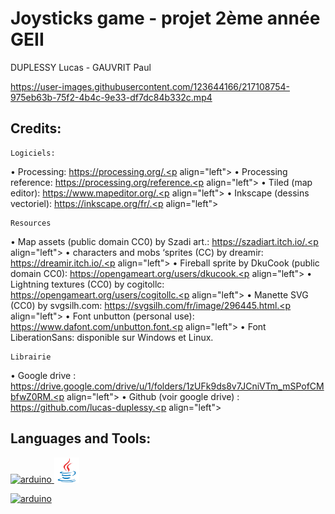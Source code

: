 # Joysticks game - projet 2ème année GEII
DUPLESSY Lucas - GAUVRIT Paul<p align="left"> 
    
https://user-images.githubusercontent.com/123644166/217108754-975eb63b-75f2-4b4c-9e33-df7dc84b332c.mp4
    
## Credits:
    
    Logiciels:
  •	Processing: https://processing.org/.<p align="left"> 
  •	Processing reference: https://processing.org/reference.<p align="left"> 
  •	Tiled (map editor): https://www.mapeditor.org/.<p align="left"> 
  •	Inkscape (dessins vectoriel): https://inkscape.org/fr/.<p align="left"> 

    Resources
  •	Map assets (public domain CC0) by Szadi art.: https://szadiart.itch.io/.<p align="left"> 
  •	characters and mobs ‘sprites (CC) by dreamir: https://dreamir.itch.io/.<p align="left"> 
  •	Fireball sprite by DkuCook (public domain CC0): https://opengameart.org/users/dkucook.<p align="left"> 
  •	Lightning textures (CC0) by cogitollc: https://opengameart.org/users/cogitollc.<p align="left"> 
  •	Manette SVG (CC0) by svgsilh.com: https://svgsilh.com/fr/image/296445.html.<p align="left"> 
  •	Font unbutton (personal use): https://www.dafont.com/unbutton.font.<p align="left"> 
  •	Font LiberationSans: disponible sur Windows et Linux.<p align="left"> 

    Librairie
  •	Google drive : https://drive.google.com/drive/u/1/folders/1zUFk9ds8v7JCniVTm_mSPofCMbfwZ0RM.<p align="left"> 
  •	Github (voir google drive) : https://github.com/lucas-duplessy.<p align="left"> 
      
## Languages and Tools:
<p align="left"> <a href="https://www.arduino.cc/" target="_blank" rel="noreferrer"> <img src="https://cdn.worldvectorlogo.com/logos/arduino-1.svg" alt="arduino" width="40" height="40"/> </a> <a href="https://www.java.com" target="_blank" rel="noreferrer"> <img src="https://raw.githubusercontent.com/devicons/devicon/master/icons/java/java-original.svg" alt="java" width="40" height="40"/> </a> </p>
<p align="left"> <a href="https://processing.org/" target="_blank" rel="noreferrer"> <img src="https://upload.wikimedia.org/wikipedia/commons/c/cb/Processing_2021_logo.svg" alt="arduino" width="40" height="40"/> </a>
